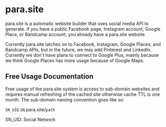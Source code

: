 # para.site
para.site is a automatic website builder that uses social media API to generate. If you have a public Facebook page, Instagram account, Google Place, or Bandcamp account, you already have a para.site website.

Currently para.site latches on to Facebook, Instagram, Google Places, and Bandcamp APIs, but in the future, we may add Pinterest and LinkedIn. Currently we don't have plans to connect to Google Plus, mainly because we think Google Places has more usage because of Google Maps.

## Free Usage Documentation
Free usage of the para.site system is access to sub-domain websites and requires manual refreshing of the cached site otherwise cache TTL is one month. The sub-domain naming convention goes like so:

`SN_UID`.`SN`.para.site/`path`

SN_UID: Social Network
